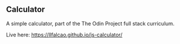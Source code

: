 ## Calculator
A simple calculator, part of the The Odin Project full stack curriculum.

Live here: https://llfalcao.github.io/js-calculator/
